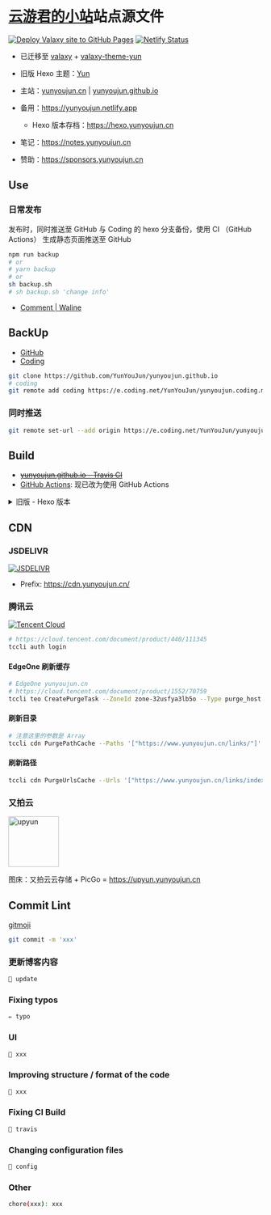 # [云游君的小站](https://www.yunyoujun.cn)站点源文件

[![Deploy Valaxy site to GitHub Pages](https://github.com/YunYouJun/yunyoujun.github.io/actions/workflows/gh-pages.yml/badge.svg)](https://github.com/YunYouJun/yunyoujun.github.io/actions/workflows/gh-pages.yml)
[![Netlify Status](https://api.netlify.com/api/v1/badges/4acb3c9b-fbcd-488e-be70-18942eb2669f/deploy-status)](https://app.netlify.com/sites/yunyoujun/deploys)

- 已迁移至 [valaxy](https://github.com/YunYouJun/valaxy) + [valaxy-theme-yun](https://github.com/YunYouJun/valaxy/tree/main/packages/valaxy-theme-yun)
- 旧版 Hexo 主题：[Yun](https://github.com/YunYouJun/hexo-theme-yun/)

- 主站：[yunyoujun.cn](https://www.yunyoujun.cn) | [yunyoujun.github.io](https://yunyoujun.github.io)
- 备用：<https://yunyoujun.netlify.app>
  - Hexo 版本存档：<https://hexo.yunyoujun.cn>
- 笔记：<https://notes.yunyoujun.cn>
- 赞助：<https://sponsors.yunyoujun.cn>

## Use

### 日常发布

发布时，同时推送至 GitHub 与 Coding 的 hexo 分支备份，使用 CI （GitHub Actions） 生成静态页面推送至 GitHub

```bash
npm run backup
# or
# yarn backup
# or
sh backup.sh
# sh backup.sh 'change info'
```

- [Comment | Waline](https://waline.yunyoujun.cn/ui/)

## BackUp

- [GitHub](https://github.com/YunYouJun/yunyoujun.github.io)
- [Coding](https://e.coding.net/YunYouJun/yunyoujun.coding.me)

```bash
git clone https://github.com/YunYouJun/yunyoujun.github.io
# coding
git remote add coding https://e.coding.net/YunYouJun/yunyoujun.coding.me.git
```

### 同时推送

```bash
git remote set-url --add origin https://e.coding.net/YunYouJun/yunyoujun.coding.me.git
```

## Build

- [~~yunyoujun.github.io - Travis CI~~](https://www.travis-ci.com/YunYouJun/yunyoujun.github.io)
- [GitHub Actions](https://github.com/YunYouJun/yunyoujun.github.io/actions): 现已改为使用 GitHub Actions

<details>
<summary>旧版 - Hexo 版本</summary><br />

### Install Theme

```bash
git clone https://github.com/YunYouJun/hexo-theme-yun themes/yun
```

> More info about [hexo-theme-yun](https://yun.yunyoujun.cn)

</details>

## CDN

### JSDELIVR

[![JSDELIVR](https://www.jsdelivr.com/img/logo-horizontal.svg)](https://www.jsdelivr.com/)

- Prefix: <https://cdn.yunyoujun.cn/>

### 腾讯云

[![Tencent Cloud](https://imgcache.qq.com/open_proj/proj_qcloud_v2/gateway/portal/css/img/nav/logo-bg-color.svg)](https://cloud.tencent.com/)

```bash
# https://cloud.tencent.com/document/product/440/111345
tccli auth login
```

#### EdgeOne 刷新缓存

```bash
# EdgeOne yunyoujun.cn
# https://cloud.tencent.com/document/product/1552/70759
tccli teo CreatePurgeTask --ZoneId zone-32usfya3lb5o --Type purge_host --Targets '["www.yunyoujun.cn"]'
```

#### 刷新目录

```bash
# 注意这里的参数是 Array
tccli cdn PurgePathCache --Paths '["https://www.yunyoujun.cn/links/"]' --FlushType flush
```

#### 刷新路径

```bash
tccli cdn PurgeUrlsCache --Urls '["https://www.yunyoujun.cn/links/index.html"]'
```

### 又拍云

<a href="https://console.upyun.com/register/?invite=SyeQw09Bz" title="又拍云" target="_blank">
  <img src="https://cdn.yunyoujun.cn/img/logo/upyun-logo.png" width="100" alt="upyun">
</a>

图床：又拍云云存储 + PicGo = <https://upyun.yunyoujun.cn>

## Commit Lint

[gitmoji](https://gitmoji.carloscuesta.me/)

```bash
git commit -m 'xxx'
```

### 更新博客内容

```bash
📝 update
```

### Fixing typos

```bash
✏️ typo
```

### UI

```bash
💄 xxx
```

### Improving structure / format of the code

```bash
🎨 xxx
```

### Fixing CI Build

```bash
💚 travis
```

### Changing configuration files

```bash
🔧 config
```

### Other

```bash
chore(xxx): xxx
```
